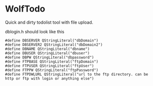 # WolfTodo
Quick and dirty todolist tool with file upload.

dblogin.h should look like this
```
#define DBSERVER QStringLiteral("dbDomain")
#define DBSERVER2 QStringLiteral("dbDomain2")
#define DBNAME QStringLiteral("dbname")
#define DBUSER QStringLiteral("dbuser")
#define DBPW QStringLiteral("dbpassword")
#define FTPBASE QStringLiteral("ftpDomain")
#define FTPUSER QStringLiteral("ftpUser")
#define FTPPW QStringLiteral("ftpPassword")
#define FTPDWLURL QStringLiteral("url to the ftp directory. can be http or ftp with login or anything else")
```